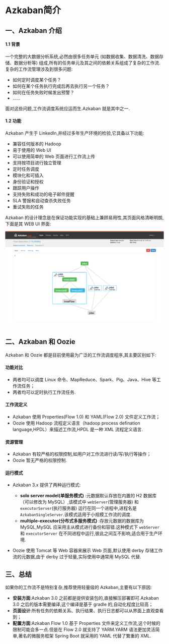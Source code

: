 # Azkaban简介


## 一、Azkaban 介绍

#### 1.1 背景

一个完整的大数据分析系统,必然由很多任务单元 (如数据收集、数据清洗、数据存储、数据分析等) 组成,所有的任务单元及其之间的依赖关系组成了复杂的工作流.复杂的工作流管理涉及到很多问题:

- 如何定时调度某个任务？
- 如何在某个任务执行完成后再去执行另一个任务？
- 如何在任务失败时候发出预警？
- ......

面对这些问题,工作流调度系统应运而生.Azkaban 就是其中之一.

#### 1.2 功能

Azkaban 产生于 LinkedIn,并经过多年生产环境的检验,它具备以下功能:

- 兼容任何版本的 Hadoop
- 易于使用的 Web UI
- 可以使用简单的 Web 页面进行工作流上传
- 支持按项目进行独立管理
- 定时任务调度
- 模块化和可插入
- 身份验证和授权
- 跟踪用户操作
- 支持失败和成功的电子邮件提醒
- SLA 警报和自动查杀失败任务
- 重试失败的任务

Azkaban 的设计理念是在保证功能实现的基础上兼顾易用性,其页面风格清晰明朗,下面是其 WEB UI 界面:

<div align="center"> <img  src="../pictures/azkaban-web.png"/> </div>

## 二、Azkaban 和 Oozie

Azkaban 和 Oozie 都是目前使用最为广泛的工作流调度程序,其主要区别如下:

#### 功能对比

- 两者均可以调度 Linux 命令、MapReduce、Spark、Pig、Java、Hive 等工作流任务；
- 两者均可以定时执行工作流任务.

#### 工作流定义

- Azkaban 使用 Properties(Flow 1.0) 和 YAML(Flow 2.0) 文件定义工作流；
- Oozie 使用 Hadoop 流程定义语言（hadoop process defination language,HPDL）来描述工作流,HPDL 是一种 XML 流程定义语言.

#### 资源管理

- Azkaban 有较严格的权限控制,如用户对工作流进行读/写/执行等操作；
- Oozie 暂无严格的权限控制.

#### 运行模式

+ Azkaban 3.x 提供了两种运行模式:
  + **solo server model(单服务模式)** :元数据默认存放在内置的 H2 数据库（可以修改为 MySQL）,该模式中 `webServer`(管理服务器) 和 `executorServer`(执行服务器) 运行在同一个进程中,进程名是 `AzkabanSingleServer`.该模式适用于小规模工作流的调度.
  + **multiple-executor(分布式多服务模式)** :存放元数据的数据库为 MySQL,MySQL 应采用主从模式进行备份和容错.这种模式下 `webServer` 和 `executorServer` 在不同进程中运行,彼此之间互不影响,适合用于生产环境.

+ Oozie 使用 Tomcat 等 Web 容器来展示 Web 页面,默认使用 derby 存储工作流的元数据,由于 derby 过于轻量,实际使用中通常用 MySQL 代替.





## 三、总结

如果你的工作流不是特别复杂,推荐使用轻量级的 Azkaban,主要有以下原因:

+ **安装方面**:Azkaban 3.0 之前都是提供安装包的,直接解压部署即可.Azkaban 3.0 之后的版本需要编译,这个编译是基于 gradle 的,自动化程度比较高；
+ **页面设计**:所有任务的依赖关系、执行结果、执行日志都可以从界面上直观查看到；
+ **配置方面**:Azkaban Flow 1.0 基于 Properties 文件来定义工作流,这个时候的限制可能会多一点.但是在 Flow 2.0 就支持了 YARM.YARM 语法更加灵活简单,著名的微服务框架 Spring Boot 就采用的 YAML 代替了繁重的 XML.

 


